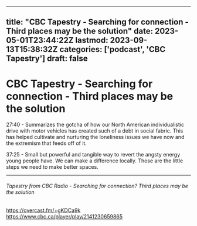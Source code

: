 
---
title: "CBC Tapestry - Searching for connection -  Third places may be the solution"
date: 2023-05-01T23:44:22Z
lastmod: 2023-09-13T15:38:32Z
categories: ['podcast', 'CBC Tapestry']
draft: false
---


# CBC Tapestry - Searching for connection -  Third places may be the solution
27:40 - Summarizes the gotcha of how our North American individualistic drive with motor vehicles has created such of a debt in social fabric. This has helped cultivate and nurturing the loneliness issues we have now and the extremism that feeds off of it.

37:25 - Small but powerful and tangible way to revert the angsty energy young people have. We can make a difference locally. Those are the little steps we need to make better spaces.

- - -
###### Tapestry from CBC Radio - Searching for connection? Third places may be the solution

https://overcast.fm/+gKDCa9k  
https://www.cbc.ca/player/play/2141230659865

<!-- #public #podcast #CBC Tapestry# -->

<!-- {BearID:39437860-23B8-44C6-86F5-A44E3E85FDED-17777-00000A3AEF69349E} -->
